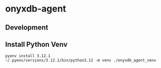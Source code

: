 # onyxdb-agent

## Development

## Install Python Venv

```shell
pyenv install 3.12.1
~/.pyenv/versions/3.12.1/bin/python3.12 -m venv ./onyxdb_agent_venv
```
